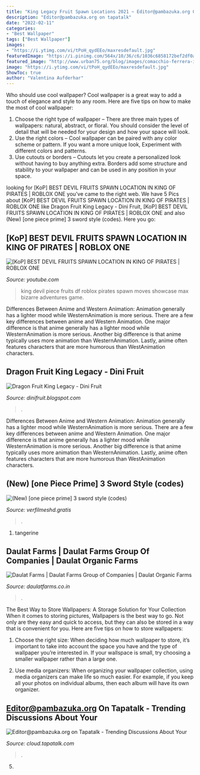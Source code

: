 ```yaml
---
title: "King Legacy Fruit Spawn Locations 2021 ~ Editor@pambazuka.org On Tapatalk"
description: "Editor@pambazuka.org on tapatalk"
date: "2022-02-11"
categories:
- "Best Wallpaper"
tags: ["Best Wallpaper"]
images:
- "https://i.ytimg.com/vi/tPoH_qydEEo/maxresdefault.jpg"
featuredImage: "https://i.pinimg.com/564x/10/36/c6/1036c6858172bef2df0ab45f06caa33f.jpg"
featured_image: "http://www.urban75.org/blog/images/comacchio-ferrera-italy-13.jpg"
image: "https://i.ytimg.com/vi/tPoH_qydEEo/maxresdefault.jpg"
ShowToc: true
author: "Valentina Aufderhar"
---
```



Who should use cool wallpaper?
Cool wallpaper is a great way to add a touch of elegance and style to any room. Here are five tips on how to make the most of cool wallpaper: 
1) Choose the right type of wallpaper – There are three main types of wallpapers: natural, abstract, or floral. You should consider the level of detail that will be needed for your design and how your space will look. 
2) Use the right colors – Cool wallpaper can be paired with any color scheme or pattern. If you want a more unique look, Experiment with different colors and patterns. 
3) Use cutouts or borders – Cutouts let you create a personalized look without having to buy anything extra. Borders add some structure and stability to your wallpaper and can be used in any position in your space.

	

		
looking for [KoP] BEST DEVIL FRUITS SPAWN LOCATION IN KING OF PIRATES | ROBLOX ONE you've came to the right web. We have 5 Pics about [KoP] BEST DEVIL FRUITS SPAWN LOCATION IN KING OF PIRATES | ROBLOX ONE like Dragon Fruit King Legacy - Dini Fruit, [KoP] BEST DEVIL FRUITS SPAWN LOCATION IN KING OF PIRATES | ROBLOX ONE and also (New) [one piece prime] 3 sword style (codes). Here you go:
		
    
## [KoP] BEST DEVIL FRUITS SPAWN LOCATION IN KING OF PIRATES | ROBLOX ONE

<img loading=lazy src="https://i.ytimg.com/vi/tPoH_qydEEo/maxresdefault.jpg" onerror="this.onerror=null;this.src='https://tse1.mm.bing.net/th?id=OIP.Jy1iGUavgrVfYlwKVA74mwHaEK&amp;pid=15.1';" alt="[KoP] BEST DEVIL FRUITS SPAWN LOCATION IN KING OF PIRATES | ROBLOX ONE">

_Source: youtube.com_

>king devil piece fruits df roblox pirates spawn moves showcase max bizarre adventures game. 

	

Differences Between Anime and Western Animation: Animation generally has a lighter mood while WesternAnimation is more serious.
There are a few key differences between anime and Western Animation. One major difference is that anime generally has a lighter mood while WesternAnimation is more serious. Another big difference is that anime typically uses more animation than WesternAnimation. Lastly, anime often features characters that are more humorous than WestAnimation characters.

    
## Dragon Fruit King Legacy - Dini Fruit

<img loading=lazy src="https://i.pinimg.com/564x/10/36/c6/1036c6858172bef2df0ab45f06caa33f.jpg" onerror="this.onerror=null;this.src='https://tse3.mm.bing.net/th?id=OIP.oSRwN9rWBVGrAzhjoTg2tQHaKo&amp;pid=15.1';" alt="Dragon Fruit King Legacy - Dini Fruit">

_Source: dinifruit.blogspot.com_

>. 

	

Differences Between Anime and Western Animation: Animation generally has a lighter mood while WesternAnimation is more serious.
There are a few key differences between anime and Western Animation. One major difference is that anime generally has a lighter mood while WesternAnimation is more serious. Another big difference is that anime typically uses more animation than WesternAnimation. Lastly, anime often features characters that are more humorous than WestAnimation characters.

    
## (New) [one Piece Prime] 3 Sword Style (codes)

<img loading=lazy src="https://verfilmeshd.gratis/__vi__W4So6t7iwZ8__hqdefault.jpg" onerror="this.onerror=null;this.src='https://tse1.mm.bing.net/th?id=OIP.WyZuK6bhZ77jYL_2M-wPiQHaFj&amp;pid=15.1';" alt="(New) [one piece prime] 3 sword style (codes)">

_Source: verfilmeshd.gratis_

>. 

	

1. tangerine 

    
## Daulat Farms | Daulat Farms Group Of Companies | Daulat Organic Farms

<img loading=lazy src="https://img1.wsimg.com/isteam/ip/04433131-cbb7-4d56-8eab-043900564722/logo/62182fd7-c82f-4299-b13b-37d25eb795ac.png/:/rs=w:1023,cg:true,m/rs=h:184/qt=q:95" onerror="this.onerror=null;this.src='https://tse1.mm.bing.net/th?id=OIP.4goMGP7EBb-9ziGKOJwuGwHaCS&amp;pid=15.1';" alt="Daulat Farms | Daulat Farms Group of Companies | Daulat Organic Farms">

_Source: daulatfarms.co.in_

>. 

	

The Best Way to Store Wallpapers: A Storage Solution for Your Collection
When it comes to storing pictures, Wallpapers is the best way to go. Not only are they easy and quick to access, but they can also be stored in a way that is convenient for you. Here are five tips on how to store wallpapers:
1) Choose the right size: When deciding how much wallpaper to store, it’s important to take into account the space you have and the type of wallpaper you’re interested in. If your wallspace is small, try choosing a smaller wallpaper rather than a large one.

2) Use media organizers: When organizing your wallpaper collection, using media organizers can make life so much easier. For example, if you keep all your photos on individual albums, then each album will have its own organizer.

    
## Editor@pambazuka.org On Tapatalk - Trending Discussions About Your

<img loading=lazy src="http://www.urban75.org/blog/images/comacchio-ferrera-italy-13.jpg" onerror="this.onerror=null;this.src='https://tse4.mm.bing.net/th?id=OIP.PvcC2Otl-Ejx_Z9qTJe_gwHaE6&amp;pid=15.1';" alt="Editor@pambazuka.org on Tapatalk - Trending Discussions About Your">

_Source: cloud.tapatalk.com_

>. 

	

5.

